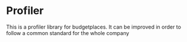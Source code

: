 <h1>Profiler</h1>
This is a profiler library for budgetplaces. It can be improved in order to follow a common standard for the whole company


